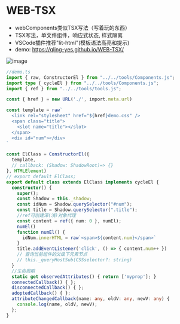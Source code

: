 # WEB-TSX
- webComponents类似TSX写法（写着玩的东西）
- TSX写法，单文件组件，响应式状态, 样式隔离
- VSCode插件推荐"lit-html"(模板语法高亮和提示)
- demo:  https://qling-yes.github.io/WEB-TSX/

![image](https://user-images.githubusercontent.com/78684352/200495371-87aa4313-ce31-4fd3-8ba0-196e52e9fdec.png)

```typescript
//demo.ts
import { raw, ConstructorEl } from "../../tools/Components.js";
import type { cycleEl } from "../../tools/Components.js";
import { ref } from "../../tools/tools.js";

const { href } = new URL('./', import.meta.url)

const template = raw`
  <link rel="stylesheet" href="${href}demo.css" />
  <span class="title">
    <slot name="title"></slot>
  </span>
  <div id="num"></div>
`

const ElClass = ConstructorEl({
  template,
  // callback: (Shadow: ShadowRoot)=> {}
}, HTMLElement)
// export default ElClass;
export default class extends ElClass implements cycleEl {
  constructor() {
    super();
    const Shadow = this._shadow;
    const idNum = Shadow.querySelector("#num");
    const title = Shadow.querySelector(".title");
    //ref可创建深(浅)对象代理
    const content = ref({ num: 0 }, numEl);
    numEl()
    function numEl() {
      idNum.innerHTML = raw`<span>${content.num}</span>`
    }
    title.addEventListener('click', () => { content.num++ })
    // 查询当前组件的父级下元素节点
    // this._queryHostSub(CSSselector?: string)
  }
  //生命周期
  static get observedAttributes() { return ['myprop']; }
  connectedCallback() { };
  disconnectedCallback() { };
  adoptedCallback() { };
  attributeChangedCallback(name: any, oldV: any, newV: any) {
    console.log(name, oldV, newV);
  };
}
```
